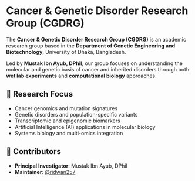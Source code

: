 <!--
**CGDRG-lab/CGDRG-lab** is a ✨ _special_ ✨ repository because its `README.md` (this file) appears on your GitHub profile.

Here are some ideas to get you started:

- 🔭 I’m currently working on ...
- 🌱 I’m currently learning ...
- 👯 I’m looking to collaborate on ...
- 🤔 I’m looking for help with ...
- 💬 Ask me about ...
- 📫 How to reach me: ...
- 😄 Pronouns: ...
- ⚡ Fun fact: ...
-->
# Cancer & Genetic Disorder Research Group (CGDRG)

The **Cancer & Genetic Disorder Research Group (CGDRG)** is an academic research group based in the **Department of Genetic Engineering and Biotechnology**, University of Dhaka, Bangladesh.

Led by **Mustak Ibn Ayub, DPhil**, our group focuses on understanding the molecular and genetic basis of cancer and inherited disorders through both **wet lab experiments** and **computational biology** approaches.

## 🔬 Research Focus

- Cancer genomics and mutation signatures
- Genetic disorders and population-specific variants
- Transcriptomic and epigenomic biomarkers
- Artificial Intelligence (AI) applications in molecular biology
- Systems biology and multi-omics integration


## 👥 Contributors

- **Principal Investigator**: Mustak Ibn Ayub, DPhil
- **Maintainer**: [@ridwan257](https://github.com/ridwan257)  
